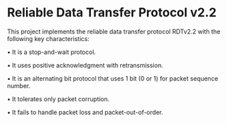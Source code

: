 # Reliable Data Transfer Protocol v2.2
This project implements the reliable data transfer protocol RDTv2.2 with the following key characteristics:

• It is a stop-and-wait protocol.

• It uses positive acknowledgment with retransmission.

• It is an alternating bit protocol that uses 1 bit (0 or 1) for packet sequence number.

• It tolerates only packet corruption.

• It fails to handle packet loss and packet-out-of-order.


